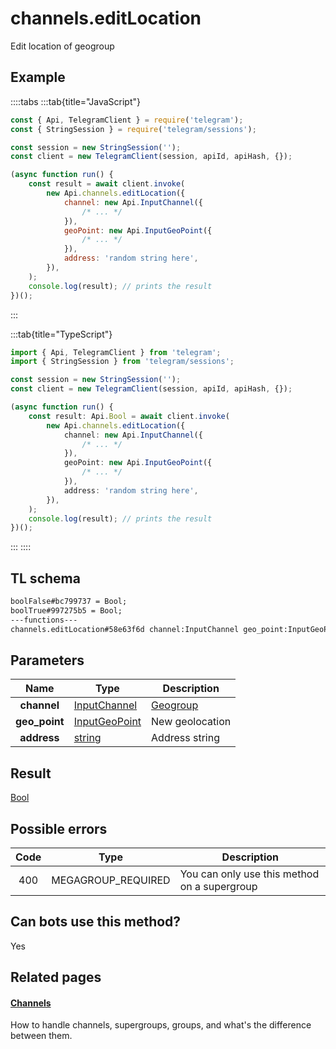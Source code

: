 # channels.editLocation

Edit location of geogroup

## Example

::::tabs
:::tab{title="JavaScript"}

```js
const { Api, TelegramClient } = require('telegram');
const { StringSession } = require('telegram/sessions');

const session = new StringSession('');
const client = new TelegramClient(session, apiId, apiHash, {});

(async function run() {
    const result = await client.invoke(
        new Api.channels.editLocation({
            channel: new Api.InputChannel({
                /* ... */
            }),
            geoPoint: new Api.InputGeoPoint({
                /* ... */
            }),
            address: 'random string here',
        }),
    );
    console.log(result); // prints the result
})();
```

:::

:::tab{title="TypeScript"}

```ts
import { Api, TelegramClient } from 'telegram';
import { StringSession } from 'telegram/sessions';

const session = new StringSession('');
const client = new TelegramClient(session, apiId, apiHash, {});

(async function run() {
    const result: Api.Bool = await client.invoke(
        new Api.channels.editLocation({
            channel: new Api.InputChannel({
                /* ... */
            }),
            geoPoint: new Api.InputGeoPoint({
                /* ... */
            }),
            address: 'random string here',
        }),
    );
    console.log(result); // prints the result
})();
```

:::
::::

## TL schema

```txt
boolFalse#bc799737 = Bool;
boolTrue#997275b5 = Bool;
---functions---
channels.editLocation#58e63f6d channel:InputChannel geo_point:InputGeoPoint address:string = Bool;
```

## Parameters

|     Name      | Type                                                          | Description                                       |
| :-----------: | ------------------------------------------------------------- | ------------------------------------------------- |
|  **channel**  | [InputChannel](https://core.telegram.org/type/InputChannel)   | [Geogroup](https://core.telegram.org/api/channel) |
| **geo_point** | [InputGeoPoint](https://core.telegram.org/type/InputGeoPoint) | New geolocation                                   |
|  **address**  | [string](https://core.telegram.org/type/string)               | Address string                                    |

## Result

[Bool](https://core.telegram.org/type/Bool)

## Possible errors

| Code | Type               | Description                                  |
| :--: | ------------------ | -------------------------------------------- |
| 400  | MEGAGROUP_REQUIRED | You can only use this method on a supergroup |

## Can bots use this method?

Yes

## Related pages

#### [Channels](https://core.telegram.org/api/channel)

How to handle channels, supergroups, groups, and what's the difference between them.
